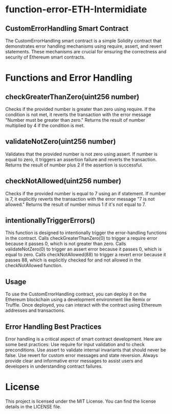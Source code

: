 # function-error-ETH-Intermidiate

## CustomErrorHandling Smart Contract

The CustomErrorHandling smart contract is a simple Solidity contract that demonstrates error handling mechanisms using require, assert, and revert statements. These mechanisms are crucial for ensuring the correctness and security of Ethereum smart contracts.

# Functions and Error Handling

## checkGreaterThanZero(uint256 number)
Checks if the provided number is greater than zero using require.
If the condition is not met, it reverts the transaction with the error message "Number must be greater than zero."
Returns the result of number multiplied by 4 if the condition is met.

## validateNotZero(uint256 number)
Validates that the provided number is not zero using assert.
If number is equal to zero, it triggers an assertion failure and reverts the transaction.
Returns the result of number plus 2 if the assertion is successful.

## checkNotAllowed(uint256 number)
Checks if the provided number is equal to 7 using an if statement.
If number is 7, it explicitly reverts the transaction with the error message "7 is not allowed."
Returns the result of number minus 1 if it's not equal to 7.

## intentionallyTriggerErrors()
This function is designed to intentionally trigger the error-handling functions in the contract.
Calls checkGreaterThanZero(0) to trigger a require error because it passes 0, which is not greater than zero.
Calls validateNotZero(0) to trigger an assert error because it passes 0, which is equal to zero.
Calls checkNotAllowed(88) to trigger a revert error because it passes 88, which is explicitly checked for and not allowed in the checkNotAllowed function.

## Usage
To use the CustomErrorHandling contract, you can deploy it on the Ethereum blockchain using a development environment like Remix or Truffle. Once deployed, you can interact with the contract using Ethereum addresses and transactions.

## Error Handling Best Practices
Error handling is a critical aspect of smart contract development. Here are some best practices:
Use require for input validation and to check preconditions.
Use assert to validate internal invariants that should never be false.
Use revert for custom error messages and state reversion.
Always provide clear and informative error messages to assist users and developers in understanding contract failures.

# License
This project is licensed under the MIT License. You can find the license details in the LICENSE file.
